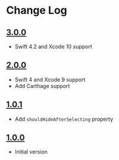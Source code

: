 # Change Log

## [3.0.0](https://github.com/LaurentiuUngur/LUAutocompleteView/releases/tag/3.0.0)

- Swift 4.2 and Xcode 10 support

## [2.0.0](https://github.com/LaurentiuUngur/LUAutocompleteView/releases/tag/2.0.0)

- Swift 4 and Xcode 9 support
- Add Carthage support

## [1.0.1](https://github.com/LaurentiuUngur/LUAutocompleteView/releases/tag/1.0.1)

- Add `shouldHideAfterSelecting` property

## [1.0.0](https://github.com/LaurentiuUngur/LUAutocompleteView/releases/tag/1.0.0)

- Initial version
